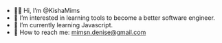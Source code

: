 - 👋🏾 Hi, I’m @KishaMims
- 👀 I’m interested in learning tools to become a better software engineer. 
- 🌱 I’m currently learning Javascript. 
- 📨 How to reach me: mimsn.denise@gmail.com 

<!---
KishaMims/KishaMims is a ✨ special ✨ repository because its `README.md` (this file) appears on your GitHub profile.
You can click the Preview link to take a look at your changes.
--->

